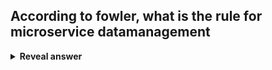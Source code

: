 ## According to fowler, what is the rule for microservice datamanagement
<details>
<summary><b>Reveal answer</b></summary>
Each service should be responsible for its own data and persistence<br><br>note; amazon pushed this!
</details>
